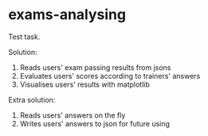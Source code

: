 # exams-analysing
Test task.

Solution:
1. Reads users' exam passing results from jsons
2. Evaluates users' scores according to trainers' answers
3. Visualises users' results with matplotlib

Extra solution:
1. Reads users' answers on the fly
2. Writes users' answers to json for future using
